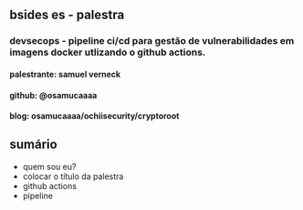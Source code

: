 ## bsides es - palestra
### devsecops - pipeline ci/cd para gestão de vulnerabilidades em imagens docker utlizando o github actions.

#### palestrante: samuel verneck
#### github: @osamucaaaa
#### blog: osamucaaaa/ochiisecurity/cryptoroot

## sumário

- quem sou eu?
- colocar o título da palestra
- github actions
- pipeline

